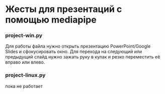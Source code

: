 # Жесты для презентаций с помощью mediapipe

### project-win.py
Для работы файла нужно открыть презентацию PowerPoint/Google Slides и сфокусировать окно.
Для перехода на следующий или предыдущий слайд нужно зажать руку в кулак и резко переместить её вправо или влево.

### project-linux.py
пока не работает
